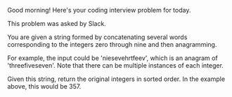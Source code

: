 Good morning! Here's your coding interview problem for today.This problem was asked by Slack.You are given a string formed by concatenating several words corresponding tothe integers zero through nine and then anagramming.For example, the input could be 'niesevehrtfeev', which is an anagram of'threefiveseven'. Note that there can be multiple instances of each integer.Given this string, return the original integers in sorted order. In the exampleabove, this would be 357.